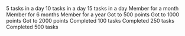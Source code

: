 5 tasks in a day
10 tasks in a day
15 tasks in a day
Member for a month
Member for 6 months
Member for a year
Got to 500 points
Got to 1000 points
Got to 2000 points
Completed 100 tasks
Completed 250 tasks
Completed 500 tasks 